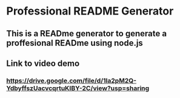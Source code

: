 # Professional README Generator


## This is a READme generator to generate a proffesional READme using node.js


## Link to video demo 
### https://drive.google.com/file/d/1Ia2pM2Q-YdbyffszUacvcqrtuKIBY-2C/view?usp=sharing

